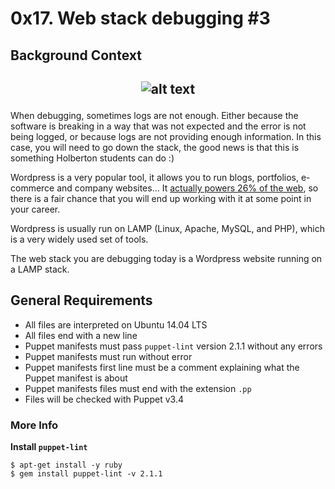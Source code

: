 # 0x17. Web stack debugging #3

## Background Context
## <p align="center">![alt text](https://github.com/Dikachis/alx-system_engineering-devops/blob/main/image_devops/Web_stack_debugging_#3.png?raw=true)</p>

When debugging, sometimes logs are not enough. Either because the software is breaking in a way that was not expected and the error is not being logged, or because logs are not providing enough information. In this case, you will need to go down the stack, the good news is that this is something Holberton students can do :)

Wordpress is a very popular tool, it allows you to run blogs, portfolios, e-commerce and company websites… It [actually powers 26% of the web](https://managewp.com/blog/statistics-about-wordpress-usage), so there is a fair chance that you will end up working with it at some point in your career.

Wordpress is usually run on LAMP (Linux, Apache, MySQL, and PHP), which is a very widely used set of tools.

The web stack you are debugging today is a Wordpress website running on a LAMP stack.

## General Requirements
- All files are interpreted on Ubuntu 14.04 LTS
- All files end with a new line
- Puppet manifests must pass ``puppet-lint`` version 2.1.1 without any errors
- Puppet manifests must run without error
- Puppet manifests first line must be a comment explaining what the Puppet manifest is about
- Puppet manifests files must end with the extension ``.pp``
- Files will be checked with Puppet v3.4

### More Info
**Install ``puppet-lint``**
```
$ apt-get install -y ruby
$ gem install puppet-lint -v 2.1.1
```


